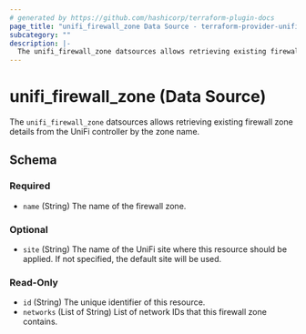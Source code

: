 ```yaml
---
# generated by https://github.com/hashicorp/terraform-plugin-docs
page_title: "unifi_firewall_zone Data Source - terraform-provider-unifi"
subcategory: ""
description: |-
  The unifi_firewall_zone datsources allows retrieving existing firewall zone details from the UniFi controller by the zone name.
---
```


# unifi_firewall_zone (Data Source)

The `unifi_firewall_zone` datsources allows retrieving existing firewall zone details from the UniFi controller by the zone name.



<!-- schema generated by tfplugindocs -->
## Schema

### Required

- `name` (String) The name of the firewall zone.

### Optional

- `site` (String) The name of the UniFi site where this resource should be applied. If not specified, the default site will be used.

### Read-Only

- `id` (String) The unique identifier of this resource.
- `networks` (List of String) List of network IDs that this firewall zone contains.
